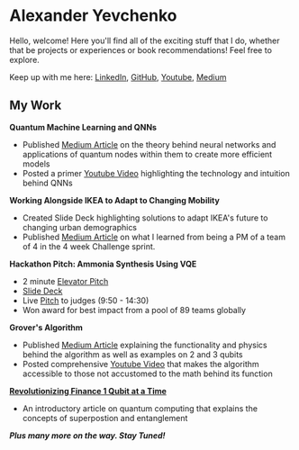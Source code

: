 # Alexander Yevchenko

Hello, welcome! 
Here you'll find all of the exciting stuff that I do, whether that be projects or experiences or book recommendations! Feel free to explore.

Keep up with me here: [LinkedIn](https://www.linkedin.com/in/alexander-yevchenko-1334291b3/), [GitHub](https://github.com/alexyev), [Youtube](https://www.youtube.com/channel/UCRD_fhqKNaTI8TGliToviGA), [Medium](https://medium.com/@alexanderyevchenko)

## My Work

**Quantum Machine Learning and QNNs**
* Published [Medium Article](https://medium.com/studentsxstudents/image-classification-using-quanvolutional-neural-networks-qnn-cd13b287ceca) on the theory behind neural networks and applications of quantum nodes within them to create more efficient models
* Posted a primer [Youtube Video](https://www.youtube.com/watch?v=7T1ndoKDOko) highlighting the technology and intuition behind QNNs

**Working Alongside IKEA to Adapt to Changing Mobility**
* Created Slide Deck highlighting solutions to adapt IKEA's future to changing urban demographics
* Published [Medium Article](https://studentsxstudents.com/what-i-learned-in-a-month-working-alongside-ikea-and-how-you-can-use-it-8e7cc7836b9b) on what I learned from being a PM of a team of 4 in the 4 week Challenge sprint.


**Hackathon Pitch: Ammonia Synthesis Using VQE**
* 2 minute [Elevator Pitch](https://www.youtube.com/watch?v=ES9J_wwBjY4)
* [Slide Deck](https://docs.google.com/presentation/d/1G6bJ8qxpwb9krw4E6xir4PufhIoFmapOz7qSRLTNp9o/edit?usp=drivesdk)
* Live [Pitch](https://youtu.be/oZY5iE6zhAg) to judges (9:50 - 14:30)
* Won award for best impact from a pool of 89 teams globally

**Grover's Algorithm** 
* Published [Medium Article](https://medium.com/visionary-hub/what-exactly-is-grovers-algorithm-a8f5dce1e1b3) explaining the functionality and physics behind the algorithm as well as examples on 2 and 3 qubits 
* Posted comprehensive [Youtube Video](https://www.youtube.com/watch?v=ZmB90cPPwAE) that makes the algorithm accessible to those not accustomed to the math behind its function

**[Revolutionizing Finance 1 Qubit at a Time](https://medium.com/studentsxstudents/revolutionizing-finance-1-qubit-at-a-time-5758f82243bb)**
* An introductory article on quantum computing that explains the concepts of superpostion and entanglement

***Plus many more on the way. Stay Tuned!***